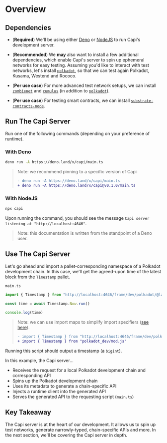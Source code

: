 # Overview

## Dependencies

- (**Required**) We'll be using either [Deno](https://github.com/denoland/deno)
  or [NodeJS](https://github.com/nodejs/node) to run Capi's development server.

- (**Recommended**) We **may** also want to install a few additional
  dependencies, which enable Capi's server to spin up ephemeral networks for
  easy testing. Assuming you'd like to interact with test networks, let's
  install [`polkadot`](https://github.com/paritytech/polkadot), so that we can
  test again Polkadot, Kusama, Westend and Rococo.

- (**Per use case**) For more advanced test network setups, we can install
  [`zombienet`](https://github.com/paritytech/zombienet) and
  [`cumulus`](https://github.com/paritytech/cumulus) (in addition to
  [`polkadot`](https://github.com/paritytech/polkadot)).

- (**Per use case**) For testing smart contracts, we can install
  [`substrate-contracts-node`](https://github.com/paritytech/substrate-contracts-node).

## Run The Capi Server

Run one of the following commands (depending on your preference of runtime).

### With **Deno**

```sh
deno run -A https://deno.land/x/capi/main.ts
```

> Note: we recommend pinning to a specific version of Capi
>
> ```diff
> - deno run -A https://deno.land/x/capi/main.ts
> + deno run -A https://deno.land/x/capi@v0.1.0/main.ts
> ```

### With **NodeJS**

```sh
npx capi
```

Upon running the command, you should see the message
`Capi server listening at "http://localhost:4646"`.

> Note: this documentation is written from the standpoint of a Deno user.

## Use The Capi Server

Let's go ahead and import a pallet-corresponding namespace of a Polkadot
development chain. In this case, we'll get the agreed-upon time of the latest
block from the `Timestamp` pallet.

`main.ts`

```ts
import { Timestamp } from "http://localhost:4646/frame/dev/polkadot/@latest/mod.js"

const time = await Timestamp.Now.run()

console.log(time)
```

> Note: we can use import maps to simplify import specifiers
> ([see here](/docs/getting_started/import_mapping.md)).
>
> ```diff
> - import { Timestamp } from "http://localhost:4646/frame/dev/polkadot/@latest/mod.js"
> + import { Timestamp } from "polkadot_dev/mod.js"
> ```

Running this script should output a timestamp (a `bigint`).

In this example, the Capi server...

- Receives the request for a local Polkadot development chain and corresponding
  API
- Spins up the Polkadot development chain
- Uses its metadata to generate a chain-specific API
- Injects a runtime client into the generated API
- Serves the generated API to the requesting script (`main.ts`)

## Key Takeaway

The Capi server is at the heart of our development. It allows us to spin up test
networks, generate narrowly-typed, chain-specific APIs and more. In the next
section, we'll be covering the Capi server in depth.
